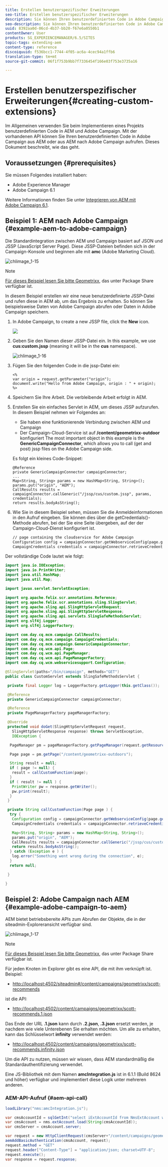 ```yaml
---
title: Erstellen benutzerspezifischer Erweiterungen
seo-title: Erstellen benutzerspezifischer Erweiterungen
description: Sie können Ihren benutzerdefinierten Code in Adobe Campaign aus AEM oder aus AEM nach Adobe Campaign aufrufen
seo-description: Sie können Ihren benutzerdefinierten Code in Adobe Campaign aus AEM oder aus AEM nach Adobe Campaign aufrufen
uuid: 8392aa0d-06cd-4b37-bb20-f67e6a0550b1
contentOwner: User
products: SG_EXPERIENCEMANAGER/6.5/SITES
topic-tags: extending-aem
content-type: reference
discoiquuid: f536bcc1-7744-4f05-ac6a-4cec94a1ffb6
translation-type: tm+mt
source-git-commit: 06f1f753b9bb7f7336454f166e03f753e3735a16

---
```



# Erstellen benutzerspezifischer Erweiterungen{#creating-custom-extensions}

Im Allgemeinen verwenden Sie beim Implementieren eines Projekts benutzerdefinierten Code in AEM und Adobe Campaign. Mit der vorhandenen API können Sie Ihren benutzerdefinierten Code in Adobe Campaign aus AEM oder aus AEM nach Adobe Campaign aufrufen. Dieses Dokument beschreibt, wie das geht.

## Voraussetzungen {#prerequisites}

Sie müssen Folgendes installiert haben:

* Adobe Experience Manager
* Adobe Campaign 6.1

Weitere Informationen finden Sie unter [Integrieren von AEM mit Adobe Campaign 6.1](/help/sites-administering/campaignonpremise.md).

## Beispiel 1: AEM nach Adobe Campaign {#example-aem-to-adobe-campaign}

Die Standardintegration zwischen AEM und Campaign basiert auf JSON und JSSP (JavaScript Server Page). Diese JSSP-Dateien befinden sich in der Campaign-Konsole und beginnen alle mit **amc** (Adobe Marketing Cloud).

![chlimage_1-15](assets/chlimage_1-15a.png)

>[!NOTE]
>
>[Für dieses Beispiel lesen Sie bitte Geometrixx](/help/sites-developing/we-retail.md), das unter Package Share verfügbar ist.

In diesem Beispiel erstellen wir eine neue benutzerdefinierte JSSP-Datei und rufen diese in AEM ab, um das Ergebnis zu erhalten. So können Sie beispielsweise Daten von Adobe Campaign abrufen oder Daten in Adobe Campaign speichern.

1. In Adobe Campaign, to create a new JSSP file, click the **New** icon.

   ![](do-not-localize/chlimage_1-4a.png)

1. Geben Sie den Namen dieser JSSP-Datei ein. In this example, we use **cus:custom.jssp** (meaning it will be in the **cus** namespace).

   ![chlimage_1-16](assets/chlimage_1-16a.png)

1. Fügen Sie den folgenden Code in die jssp-Datei ein:

   ```
   <%
   var origin = request.getParameter("origin");
   document.write("Hello from Adobe Campaign, origin : " + origin);
   %>
   ```

1. Speichern Sie Ihre Arbeit. Die verbleibende Arbeit erfolgt in AEM.
1. Erstellen Sie ein einfaches Servlet in AEM, um dieses JSSP aufzurufen. In diesem Beispiel nehmen wir Folgendes an:

   * Sie haben eine funktionierende Verbindung zwischen AEM und Campaign
   * Der Campaign-Cloud-Service ist auf **/content/geometrixx-outdoor** konfiguriert
   The most important object in this example is the **GenericCampaignConnector**, which allows you to call (get and post) jssp files on the Adobe Campaign side.

   Es folgt ein kleines Code-Snippet:

   ```
   @Reference
   private GenericCampaignConnector campaignConnector;
   ...
   Map<String, String> params = new HashMap<String, String>();
   params.put("origin", "AEM");
   CallResults results = campaignConnector.callGeneric("/jssp/cus/custom.jssp", params, credentials);
   return results.bodyAsString();
   ```

1. Wie Sie in diesem Beispiel sehen, müssen Sie die Anmeldeinformationen in den Aufruf eingeben. Sie können dies über die getCredentials()-Methode abrufen, bei der Sie eine Seite übergeben, auf der der Campaign-Cloud-Dienst konfiguriert ist.

   ```xml
   // page containing the cloudservice for Adobe Campaign
   Configuration config = campaignConnector.getWebserviceConfig(page.getContentResource().getParent());
   CampaignCredentials credentials = campaignConnector.retrieveCredentials(config);
   ```

Der vollständige Code lautet wie folgt:

```java
import java.io.IOException;
import java.io.PrintWriter;
import java.util.HashMap;
import java.util.Map;

import javax.servlet.ServletException;

import org.apache.felix.scr.annotations.Reference;
import org.apache.felix.scr.annotations.sling.SlingServlet;
import org.apache.sling.api.SlingHttpServletRequest;
import org.apache.sling.api.SlingHttpServletResponse;
import org.apache.sling.api.servlets.SlingSafeMethodsServlet;
import org.slf4j.Logger;
import org.slf4j.LoggerFactory;

import com.day.cq.mcm.campaign.CallResults;
import com.day.cq.mcm.campaign.CampaignCredentials;
import com.day.cq.mcm.campaign.GenericCampaignConnector;
import com.day.cq.wcm.api.Page;
import com.day.cq.wcm.api.PageManager;
import com.day.cq.wcm.api.PageManagerFactory;
import com.day.cq.wcm.webservicesupport.Configuration;

@SlingServlet(paths="/bin/campaign", methods="GET")
public class CustomServlet extends SlingSafeMethodsServlet {

 private final Logger log = LoggerFactory.getLogger(this.getClass());

 @Reference
 private GenericCampaignConnector campaignConnector;

 @Reference
 private PageManagerFactory pageManagerFactory;

 @Override
 protected void doGet(SlingHttpServletRequest request,
   SlingHttpServletResponse response) throws ServletException,
   IOException {

  PageManager pm = pageManagerFactory.getPageManager(request.getResourceResolver());

  Page page = pm.getPage("/content/geometrixx-outdoors");

  String result = null;
  if ( page != null) {
   result = callCustomFunction(page);
  }
  if ( result != null ) {
   PrintWriter pw = response.getWriter();
   pw.print(result);
  }
 }

 private String callCustomFunction(Page page ) {
  try {
   Configuration config = campaignConnector.getWebserviceConfig(page.getContentResource().getParent());
   CampaignCredentials credentials = campaignConnector.retrieveCredentials(config);

   Map<String, String> params = new HashMap<String, String>();
   params.put("origin", "AEM");
   CallResults results = campaignConnector.callGeneric("/jssp/cus/custom.jssp", params, credentials);
   return results.bodyAsString();
  } catch (Exception e ) {
   log.error("Something went wrong during the connection", e);
  }
  return null;

 }

}
```

## Beispiel 2: Adobe Campaign nach AEM {#example-adobe-campaign-to-aem}

AEM bietet betriebsbereite APIs zum Abrufen der Objekte, die in der siteadmin-Exploreransicht verfügbar sind.

![chlimage_1-17](assets/chlimage_1-17a.png)

>[!NOTE]
>
>[Für dieses Beispiel lesen Sie bitte Geometrixx](/help/sites-developing/we-retail.md), das unter Package Share verfügbar ist.

Für jeden Knoten im Explorer gibt es eine API, die mit ihm verknüpft ist. Beispiel:

* [http://localhost:4502/siteadmin#/content/campaigns/geometrixx/scott-recommends](http://localhost:4502/siteadmin#/content/campaigns/geometrixx/scott-recommends)

ist die API:

* [http://localhost:4502/content/campaigns/geometrixx/scott-recommends.1.json](http://localhost:4502/content/campaigns/geometrixx/scott-recommends.2.json)

Das Ende der URL **.1.json** kann durch **.2.json**, **.3.json** ersetzt werden, je nachdem wie viele Unterebenen Sie erhalten möchten. Um alle zu erhalten, kann das Schlüsselwort **infinity** verwendet werden:

* [http://localhost:4502/content/campaigns/geometrixx/scott-recommends.infinity.json](http://localhost:4502/content/campaigns/geometrixx/scott-recommends.2.json)

Um die API zu nutzen, müssen wir wissen, dass AEM standardmäßig die Standardauthentifizierung verwendet.

Eine JS-Bibliothek mit dem Namen **amcIntegration.js** ist in 6.1.1 (Build 8624 und höher) verfügbar und implementiert diese Logik unter mehreren anderen.

### AEM-API-Aufruf {#aem-api-call}

```java
loadLibrary("nms:amcIntegration.js");

var cmsAccountId = sqlGetInt("select iExtAccountId from NmsExtAccount where sName=$(sz)","aemInstance")
var cmsAccount = nms.extAccount.load(String(cmsAccountId));
var cmsServer = cmsAccount.server;

var request = new HttpClientRequest(cmsServer+"/content/campaigns/geometrixx.infinity.json")
aemAddBasicAuthentication(cmsAccount, request);
request.method = "GET"
request.header["Content-Type"] = "application/json; charset=UTF-8";
request.execute();
var response = request.response;
```

